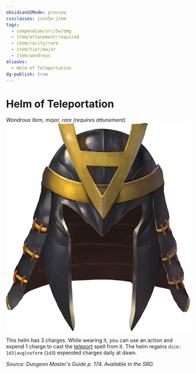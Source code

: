 ```yaml
---
obsidianUIMode: preview
cssclasses: json5e-item
tags:
  - compendium/src/5e/dmg
  - item/attunement/required
  - item/rarity/rare
  - item/tier/major
  - item/wondrous
aliases:
  - Helm of Teleportation
dg-publish: true
---
```

# Helm of Teleportation
*Wondrous Item, major, rare (requires attunement)*  
![](https://raw.githubusercontent.com/5etools-mirror-2/5etools-img/main/items/DMG/Helm%20of%20Teleportation.webp#right)  


This helm has 3 charges. While wearing it, you can use an action and expend 1 charge to cast the [teleport](/Admin/CLI/spells/teleport.md) spell from it. The helm regains `dice: 1d3|avg|noform` (`1d3`) expended charges daily at dawn.

*Source: Dungeon Master's Guide p. 174. Available in the SRD.*